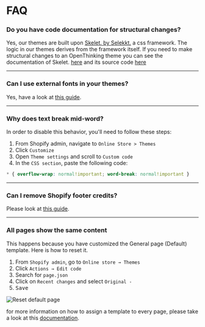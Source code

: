 # FAQ

### Do you have code documentation for structural changes?

Yes, our themes are built upon [Skelet. by Selekkt.](https://selekkt.dk/skelet/v3/) a css framework. The logic in our themes derives from the framework itself. If you need to make structural changes to an OpenThinking theme you can see the documentation of Skelet. [here](https://selekkt.dk/skelet/v3/) and its source code [here](https://cdn.jsdelivr.net/gh/Selekkt/skelet@master/css/skelet.css)

---

### Can I use external fonts in your themes?

Yes, have a look at [this guide](snippets#add-custom-fonts).

---

### Why does text break mid-word?

In order to disable this behavior, you'll need to follow these steps: 

1. From Shopify admin, navigate to `Online Store > Themes`
1. Click `Customize`
1. Open `Theme settings` and scroll to `Custom code`
1. In the `CSS section`, paste the following code:

```css
* { overflow-wrap: normal!important; word-break: normal!important }
```
---

### Can I remove Shopify footer credits?

Please look at [this guide](snippets#remove-shopify-credits).

---

### All pages show the same content
This happens because you have customized the General page (Default) template. Here is how to reset it.
 
1. From `Shopify admin`, go to `Online store → Themes`
1. Click `Actions → Edit code`
1. Search for `page.json`
1. Click on `Recent changes` and select `Original - `
1. <kbd>Save</kbd>

![Reset default page](/_media/faq-page.json-reset.png "Reset default page")

for more information on how to assign a template to every page, please take a look at this [documentation](howto#templates).
